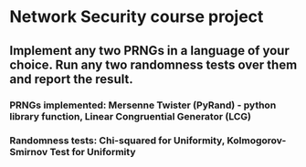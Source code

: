 # Network Security course project
## Implement any two PRNGs in a language of your choice. Run any two randomness tests over them and report the result.
### PRNGs implemented: Mersenne Twister (PyRand) - python library function, Linear Congruential Generator (LCG)
### Randomness tests: Chi-squared for Uniformity, Kolmogorov-Smirnov Test for Uniformity

